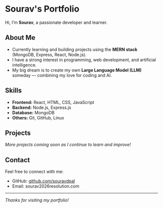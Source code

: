 # Sourav's Portfolio

Hi, I’m **Sourav**, a  passionate developer and learner.

## About Me
- Currently learning and building projects using the **MERN stack** (MongoDB, Express, React, Node.js).
- I have a strong interest in programming, web development, and artificial intelligence.
- My big dream is to create my own **Large Language Model (LLM)** someday — combining my love for coding and AI.

## Skills
- **Frontend:** React, HTML, CSS, JavaScript
- **Backend:** Node.js, Express.js
- **Database:** MongoDB
- **Others:** Git, GitHub, Linux

## Projects
*More projects coming soon as I continue to learn and improve!*

## Contact
Feel free to connect with me:
- GitHub: [github.com/souravdpal](https://github.com/souravdpal)
- Email: sourav2026resolution.com

---

*Thanks for visiting my portfolio!*
